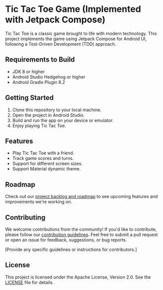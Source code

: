 # Tic Tac Toe Game (Implemented with Jetpack Compose)

Tic Tac Toe is a classic game brought to life with modern technology. This project implements the game using Jetpack Compose for Android UI, following a Test-Driven Development (TDD) approach.

## Requirements to Build

- JDK 8 or higher
- Android Studio Hedgehog or higher
- Android Gradle Plugin 8.2

## Getting Started

1. Clone this repository to your local machine.
2. Open the project in Android Studio.
3. Build and run the app on your device or emulator.
4. Enjoy playing Tic Tac Toe.

## Features

- Play Tic Tac Toe with a friend.
- Track game scores and turns.
- Support for different screen sizes.
- Support Material dynamic theme.

## Roadmap

Check out our [project backlog and roadmap](https://github.com/users/nasrabadiAM/projects/2/views/1) to see upcoming features and improvements we're working on.

## Contributing

We welcome contributions from the community! If you'd like to contribute, please follow our [contribution guidelines](CONTRIBUTING.md). Feel free to submit a pull request or open an issue for feedback, suggestions, or bug reports.

[Provide any specific guidelines or instructions for contributors.]

## License

This project is licensed under the Apache License, Version 2.0. See the [LICENSE](LICENSE) file for details.
